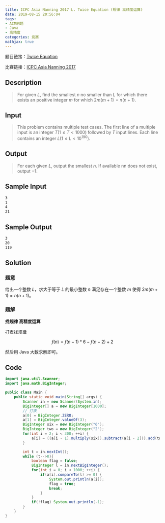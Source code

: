 ```yaml
---
title: ICPC Asia Nanning 2017 L. Twice Equation (规律 高精度运算)
date: 2019-08-15 20:56:04
tags:
- ACM刷题
- Java
- 高精度
categories: 竞赛
mathjax: true
---
```


题目链接：[Twice Equation](https://nanti.jisuanke.com/t/A1541)

比赛链接：[ICPC Asia Nanning 2017](https://www.jisuanke.com/contest/3107?view=challenges)

## Description
> For given $L$, find the smallest $n$ no smaller than $L$ for which there exists an positive integer $m$ for which $2m(m + 1) = n(n + 1)$.  


## Input
> This problem contains multiple test cases. The first line of a multiple input is an integer $T (1 \le T < 1000)$ followed by $T$ input lines. Each line contains an integer $L (1 \le L < 10^{190})$.

## Output
> For each given $L$, output the smallest $n$. If available nn does not exist, output $−1$.
 

## Sample Input
```markdown
3
1
4
21
```

## Sample Output
```markdown
3
20
119
```

## Solution

### 题意

给出一个整数 $L$，求大于等于 $L$ 的最小整数 $n$ 满足存在一个整数 $m$ 使得 $2m(m + 1) = n(n + 1)$。

### 题解

**找规律 高精度运算**

打表找规律

$$f(n) = f(n - 1) * 6 - f(n - 2) + 2$$

然后用 Java 大数求解即可。

## Code

```java
import java.util.Scanner;
import java.math.BigInteger;

public class Main {
    public static void main(String[] args) {
        Scanner in = new Scanner(System.in);
        BigInteger[] a = new BigInteger[1000];
        // 打表
        a[0] = BigInteger.ZERO;
        a[1] = BigInteger.valueOf(3);
        BigInteger six = new BigInteger("6");
        BigInteger two = new BigInteger("2");
        for(int i = 2; i < 300; ++i) {
            a[i] = ((a[i - 1].multiply(six)).subtract(a[i - 2])).add(two);
        }

        int t = in.nextInt();
        while (t-->0){
            boolean flag = false;
            BigInteger l = in.nextBigInteger();
            for(int i = 0; i < 1000; ++i) {
                if(a[i].compareTo(l) >= 0) {
                    System.out.println(a[i]);
                    flag = true;
                    break;
                }
            }
            if(!flag) System.out.println(-1);
        }
    }
}
```